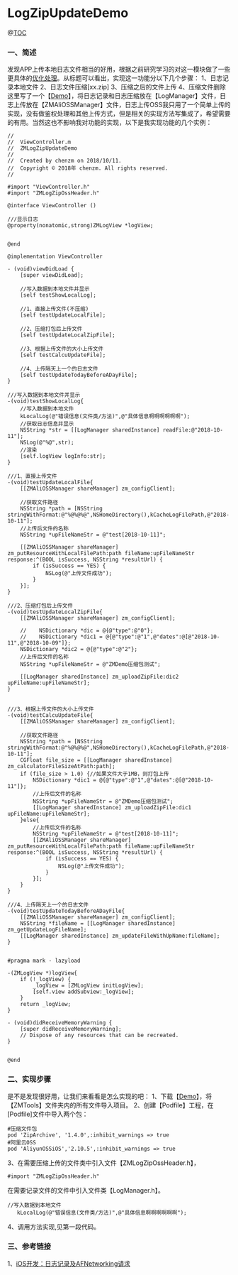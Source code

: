 # LogZipUpdateDemo
 @[TOC](目录)
### 一、简述
发现APP上传本地日志文件相当的好用，根据之前研究学习的对这一模块做了一些更具体的[优化处理](https://gitee.com/chenzm_186/ZMLogZipUpdateDemo)。从标题可以看出，实现这一功能分以下几个步骤：
1、日志记录本地文件
2、日志文件压缩[xx.zip]
3、压缩之后的文件上传
4、压缩文件删除
这里写了一个【[Demo](https://download.csdn.net/download/weixin_38633659/10715348)】，将日志记录和日志压缩放在【LogManager】文件，日志上传放在【ZMAliOSSManager】文件，日志上传OSS我只用了一个简单上传的实现，没有做鉴权处理和其他上传方式，但是相关的实现方法写集成了，希望需要的有用。当然这也不影响我对功能的实现，以下是我实现功能的几个实例：

```oc
//
//  ViewController.m
//  ZMLogZipUpdateDemo
//
//  Created by chenzm on 2018/10/11.
//  Copyright © 2018年 chenzm. All rights reserved.
//

#import "ViewController.h"
#import "ZMLogZipOssHeader.h"

@interface ViewController ()

///显示日志
@property(nonatomic,strong)ZMLogView *logView;


@end

@implementation ViewController

- (void)viewDidLoad {
    [super viewDidLoad];
    
    //写入数据到本地文件并显示
    [self testShowLocalLog];
    
    //1、直接上传文件(不压缩)
    [self testUpdateLocalFile];
    
    //2、压缩打包后上传文件
    [self testUpdateLocalZipFile];
    
    //3、根据上传文件的大小上传文件
    [self testCalcuUpdateFile];
    
    //4、上传隔天上一个的日志文件
    [self testUpdateTodayBeforeADayFile];
}

///写入数据到本地文件并显示
-(void)testShowLocalLog{
    //写入数据到本地文件
    kLocalLog(@"错误信息(文件类/方法)",@"具体信息啊啊啊啊啊啊");
    //获取日志信息并显示
    NSString *str = [[LogManager sharedInstance] readFile:@"2018-10-11"];
    NSLog(@"%@",str);
    //渲染
    [self.logView logInfo:str];
}

///1、直接上传文件
-(void)testUpdateLocalFile{
    [[ZMAliOSSManager shareManager] zm_configClient];
    
    //获取文件路径
    NSString *path = [NSString stringWithFormat:@"%@%@%@",NSHomeDirectory(),kCacheLogFilePath,@"2018-10-11"];
    //上传后文件的名称
    NSString *upFileNameStr = @"test[2018-10-11]";
    
    [[ZMAliOSSManager shareManager] zm_putResourceWithLocalFilePath:path fileName:upFileNameStr response:^(BOOL isSuccess, NSString *resultUrl) {
        if (isSuccess == YES) {
            NSLog(@"上传文件成功");
        }
    }];
}

///2、压缩打包后上传文件
-(void)testUpdateLocalZipFile{
    [[ZMAliOSSManager shareManager] zm_configClient];
    
    //    NSDictionary *dic = @{@"type":@"0"};
    //    NSDictionary *dic1 = @{@"type":@"1",@"dates":@[@"2018-10-11",@"2018-10-09"]};
    NSDictionary *dic2 = @{@"type":@"2"};
    //上传后文件的名称
    NSString *upFileNameStr = @"ZMDemo压缩包测试";
    
    [[LogManager sharedInstance] zm_uploadZipFile:dic2 upFileName:upFileNameStr];
}


///3、根据上传文件的大小上传文件
-(void)testCalcuUpdateFile{
    [[ZMAliOSSManager shareManager] zm_configClient];
    
    //获取文件路径
    NSString *path = [NSString stringWithFormat:@"%@%@%@",NSHomeDirectory(),kCacheLogFilePath,@"2018-10-11"];
    CGFloat file_size = [[LogManager sharedInstance] zm_calculatorFileSizeAtPath:path];
    if (file_size > 1.0) {//如果文件大于1MB，则打包上传
        NSDictionary *dic1 = @{@"type":@"1",@"dates":@[@"2018-10-11"]};
        //上传后文件的名称
        NSString *upFileNameStr = @"ZMDemo压缩包测试";
        [[LogManager sharedInstance] zm_uploadZipFile:dic1 upFileName:upFileNameStr];
    }else{
        //上传后文件的名称
        NSString *upFileNameStr = @"test[2018-10-11]";
        [[ZMAliOSSManager shareManager] zm_putResourceWithLocalFilePath:path fileName:upFileNameStr response:^(BOOL isSuccess, NSString *resultUrl) {
            if (isSuccess == YES) {
                NSLog(@"上传文件成功");
            }
        }];
    }
}

///4、上传隔天上一个的日志文件
-(void)testUpdateTodayBeforeADayFile{
    [[ZMAliOSSManager shareManager] zm_configClient];
    NSString *fileName = [[LogManager sharedInstance] zm_getUpdateLogFileName];
    [[LogManager sharedInstance] zm_updateFileWithUpName:fileName];
}


#pragma mark - lazyload

-(ZMLogView *)logView{
    if (!_logView) {
        _logView = [ZMLogView initLogView];
        [self.view addSubview:_logView];
    }
    return _logView;
}

- (void)didReceiveMemoryWarning {
    [super didReceiveMemoryWarning];
    // Dispose of any resources that can be recreated.
}


@end

```

### 二、实现步骤
是不是发现很好用，让我们来看看是怎么实现的吧：
 1、下载【[Demo](https://download.csdn.net/download/weixin_38633659/10715348)】，将【ZMTools】文件夹内的所有文件导入项目。
 2、创建【Podfile】工程，在[Podfile]文件中导入两个包：
 ```oc
 #压缩文件包
 pod 'ZipArchive', '1.4.0',:inhibit_warnings => true
 #阿里云OSS
 pod 'AliyunOSSiOS','2.10.5',:inhibit_warnings => true
 ```
 3、在需要压缩上传的文件类中引入文件【ZMLogZipOssHeader.h】，
```oc
#import "ZMLogZipOssHeader.h"
```
在需要记录文件的文件中引入文件类【LogManager.h】。
 ```oc
 //写入数据到本地文件
    kLocalLog(@"错误信息(文件类/方法)",@"具体信息啊啊啊啊啊啊");
```
 4、调用方法实现,见第一段代码。

### 三、参考链接
1、[iOS开发：日志记录及AFNetworking请求](https://blog.csdn.net/weixin_38633659/article/details/82758210)
